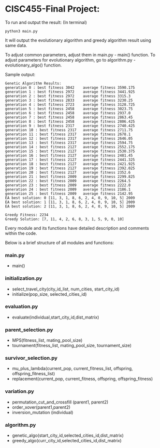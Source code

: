 # CISC455-Final Project:



To run and output the result: (In terminal) 
```
python3 main.py
```
It will output the evolutionary algorithm and greedy algorithm result using same data.

To adjust common parameters, adjust them in main.py - main() function.
To adjust parameters for evolutionary algorithm, go to algorithm.py - evolutionary_algo() function.

Sample output:
```
Genetic Algorithm Results:
generation 0 : best fitness 3042 	average fitness 3590.175
generation 1 : best fitness 2972 	average fitness 3441.925
generation 2 : best fitness 2972 	average fitness 3315.3
generation 3 : best fitness 2833 	average fitness 3230.25
generation 4 : best fitness 2723 	average fitness 3128.725
generation 5 : best fitness 2458 	average fitness 3023.75
generation 6 : best fitness 2458 	average fitness 2937.0
generation 7 : best fitness 2458 	average fitness 2863.45
generation 8 : best fitness 2458 	average fitness 2806.425
generation 9 : best fitness 2317 	average fitness 2740.425
generation 10 : best fitness 2317 	average fitness 2711.75
generation 11 : best fitness 2317 	average fitness 2678.1
generation 12 : best fitness 2317 	average fitness 2646.05
generation 13 : best fitness 2317 	average fitness 2594.75
generation 14 : best fitness 2127 	average fitness 2552.175
generation 15 : best fitness 2127 	average fitness 2530.375
generation 16 : best fitness 2127 	average fitness 2481.45
generation 17 : best fitness 2127 	average fitness 2441.325
generation 18 : best fitness 2127 	average fitness 2421.925
generation 19 : best fitness 2127 	average fitness 2392.025
generation 20 : best fitness 2127 	average fitness 2352.6
generation 21 : best fitness 2009 	average fitness 2299.825
generation 22 : best fitness 2009 	average fitness 2264.5
generation 23 : best fitness 2009 	average fitness 2222.0
generation 24 : best fitness 2009 	average fitness 2186.1
generation 25 : best fitness 2009 	average fitness 2142.95
EA best solution: 0 [11, 3, 1, 8, 6, 2, 4, 0, 9, 10, 5] 2009
EA best solution: 1 [11, 3, 1, 8, 6, 2, 4, 0, 9, 10, 5] 2009
EA best solution: 2 [11, 3, 1, 8, 6, 2, 4, 0, 9, 10, 5] 2009

Greedy Fitness: 2234
Greedy Solution: [7, 11, 4, 2, 6, 8, 3, 1, 5, 9, 0, 10]
```

Every module and its functions have detailed description and comments within the code. 

Below is a brief structure of all modules and functions:
### main.py
- main()

### initialization.py
- select_travel_city(city_id_list, num_cities, start_city_id)
- initialize(pop_size, selected_cities_id)

### evaluation.py
- evaluate(individual,start_city_id,dist_matrix)

### parent_selection.py
- MPS(fitness_list, mating_pool_size)
- tournament(fitness_list, mating_pool_size, tournament_size)

### survivor_selection.py
- mu_plus_lambda(current_pop, current_fitness_list, offspring, offspring_fitness_list)
- replacement(current_pop, current_fitness, offspring, offspring_fitness)

### variation.py
- permutation_cut_and_crossfill (parent1, parent2)
- order_xover(parent1,parent2)
- inversion_mutation (individual)

### algorithm.py
- genetic_algo(start_city_id,selected_cities_id,dist_matrix)
- greedy_algo(curr_city_id,selected_cities_id,dist_matrix)



